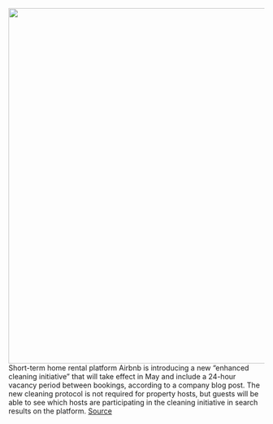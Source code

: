 <img src='https://cdn.vox-cdn.com/thumbor/-aRubmM9aIeVrV5Jf1vJQhY82WQ=/0x0:2040x1360/1200x800/filters:focal(857x517:1183x843)/cdn.vox-cdn.com/uploads/chorus_image/image/66716710/akrales_161202_1327_A_0122_v2.0.0.jpg' width='700px' /><br/>
Short-term home rental platform Airbnb is introducing a new “enhanced cleaning initiative” that will take effect in May and include a 24-hour vacancy period between bookings, according to a company blog post. The new cleaning protocol is not required for property hosts, but guests will be able to see which hosts are participating in the cleaning initiative in search results on the platform.
<a href='https://www.theverge.com/2020/4/27/21238142/airbnb-cleaning-protocols-24-hours-coronavirus-hosts-guest-bookings'> Source <a/>
